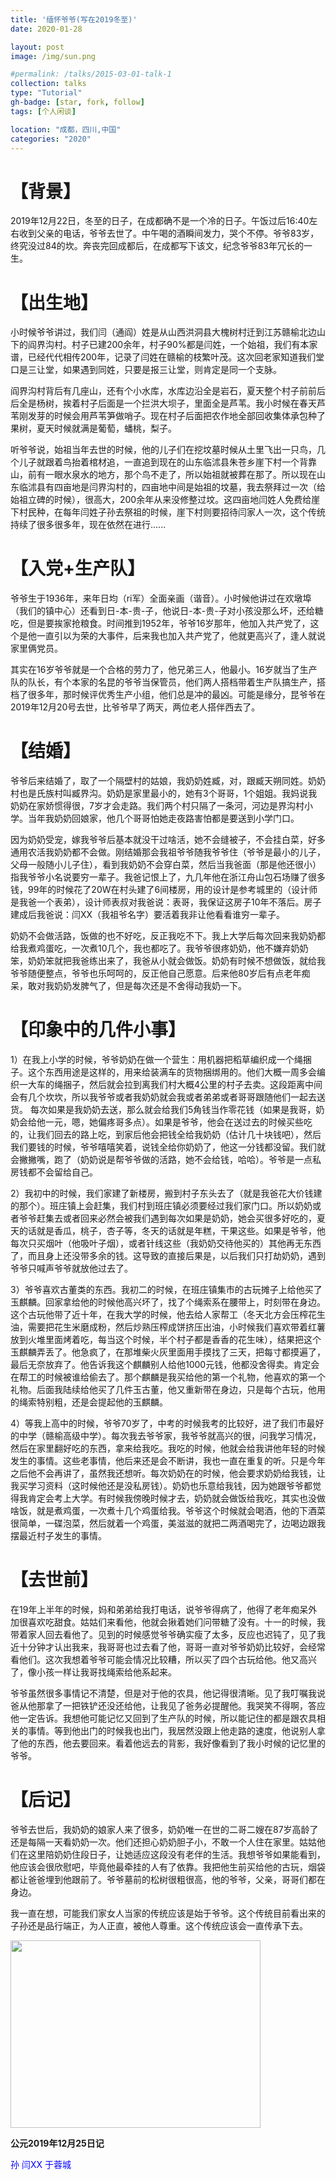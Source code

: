 ```yaml
---
title: '缅怀爷爷(写在2019冬至)'
date: 2020-01-28

layout: post
image: /img/sun.png

#permalink: /talks/2015-03-01-talk-1
collection: talks
type: "Tutorial"
gh-badge: [star, fork, follow]
tags: [个人闲谈]

location: "成都，四川,中国"
categories: "2020"
---
```


# 【背景】

2019年12月22日，冬至的日子，在成都确不是一个冷的日子。午饭过后16:40左右收到父亲的电话，爷爷去世了。中午喝的酒瞬间发力，哭个不停。爷爷83岁，终究没过84的坎。奔丧完回成都后，在成都写下该文，纪念爷爷83年冗长的一生。

# 【出生地】

小时候爷爷讲过，我们闫（通阎）姓是从山西洪洞县大槐树村迁到江苏赣榆北边山下的阎界沟村。村子已建200余年，村子90%都是闫姓，一个始祖，我们有本家谱，已经代代相传200年，记录了闫姓在赣榆的枝繁叶茂。这次回老家知道我们堂口是三让堂，如果遇到同姓，只要是报三让堂，则肯定是同一个支脉。

阎界沟村背后有几座山，还有个小水库，水库边沿全是岩石，夏天整个村子前前后后全是杨树，挨着村子后面是一个拦洪大坝子，里面全是芦苇。我小时候在春天芦苇刚发芽的时候会用芦苇笋做哨子。现在村子后面把农作地全部回收集体承包种了果树，夏天时候就满是葡萄，蟠桃，梨子。

听爷爷说，始祖当年去世的时候，他的儿子们在挖坟墓时候从土里飞出一只鸟，几个儿子就跟着鸟抬着棺材追，一直追到现在的山东临沭县朱苍乡崖下村一个背靠山，前有一眼水泉水的地方，那个鸟不走了，所以始祖就被葬在那了。所以现在山东临沭县有四亩地是闫界沟村的，四亩地中间是始祖的坟墓，我去祭拜过一次（给始祖立碑的时候），很高大，200余年从来没修整过坟。这四亩地闫姓人免费给崖下村民种，在每年闫姓子孙去祭祖的时候，崖下村则要招待闫家人一次，这个传统持续了很多很多年，现在依然在进行......

# 【入党+生产队】
     
爷爷生于1936年，来年日均（ri军）全面亲画（谐音）。小时候他讲过在欢墩埠（我们的镇中心）还看到日-本-贵-子，他说日-本-贵-子对小孩没那么坏，还给糖吃，但是要挨家抢粮食。时间推到1952年，爷爷16岁那年，他加入共产党了，这个是他一直引以为荣的大事件，后来我也加入共产党了，他就更高兴了，逢人就说家里俩党员。

其实在16岁爷爷就是一个合格的劳力了，他兄弟三人，他最小。16岁就当了生产队的队长，有个本家的名昆的爷爷当保管员，他们两人搭档带着生产队搞生产，搭档了很多年，那时候评优秀生产小组，他们总是冲的最凶。可能是缘分，昆爷爷在2019年12月20号去世，比爷爷早了两天，两位老人搭伴西去了。

# 【结婚】

爷爷后来结婚了，取了一个隔壁村的姑娘，我奶奶姓臧，对，跟臧天朔同姓。奶奶村也是氏族村叫臧界沟。奶奶是家里最小的，她有3个哥哥，1个姐姐。我妈说我奶奶在家娇惯得很，7岁才会走路。我们两个村只隔了一条河，河边是界沟村小学。当年我奶奶回娘家，他几个哥哥怕她走夜路害怕都是要送到小学门口。

因为奶奶受宠，嫁我爷爷后基本就没干过啥活，她不会缝被子，不会挂白菜，好多通用农活我奶奶都不会做。刚结婚那会我祖爷爷随我爷爷住（爷爷是最小的儿子，父母一般随小儿子住），看到我奶奶不会穿白菜，然后当我爸面（那是他还很小）指我爷爷小名说要穷一辈子。我爸记恨上了，九几年他在浙江舟山包石场赚了很多钱，99年的时候花了20W在村头建了6间楼房，用的设计是参考城里的（设计师是我爸一个表弟），设计师表叔对我爸说：表哥，我保证这房子10年不落后。房子建成后我爸说：闫XX（我祖爷名字）要活着我非让他看看谁穷一辈子。

奶奶不会做活路，饭做的也不好吃，反正我吃不下。我上大学后每次回来我奶奶都给我煮鸡蛋吃，一次煮10几个，我也都吃了。我爷爷很疼奶奶，他不嫌弃奶奶笨，奶奶笨就把我爸练出来了，我爸从小就会做饭。奶奶有时候不想做饭，就给我爷爷随便整点，爷爷也乐呵呵的，反正他自己愿意。后来他80岁后有点老年痴呆，敢对我奶奶发脾气了，但是每次还是不舍得动我奶一下。

# 【印象中的几件小事】

1）在我上小学的时候，爷爷奶奶在做一个营生：用机器把稻草编织成一个绳捆子。这个东西用途是这样的，用来给装满车的货物捆绑用的。他们大概一周多会编织一大车的绳捆子，然后就会拉到离我们村大概4公里的村子去卖。这段距离中间会有几个坎坎，所以我爷爷或者我奶奶就会我或者弟弟或者哥哥跟随他们一起去送货。
每次如果是我奶奶去送，那么就会给我们5角钱当作零花钱（如果是我哥，奶奶会给他一元，嗯，她偏疼哥多点）。如果是爷爷，他会在送过去的时候买些吃的，让我们回去的路上吃，到家后他会把钱全给我奶奶（估计几十块钱吧），然后我们要钱的时候，爷爷嘻嘻笑着，说钱全给你奶奶了，他这一分钱都没留。我们就会撇撇嘴，跑了（奶奶说是帮爷爷做的活路，她不会给钱，哈哈）。爷爷是一点私房钱都不会留给自己。

2）我初中的时候，我们家建了新楼房，搬到村子东头去了（就是我爸花大价钱建的那个）。班庄镇上会赶集，我们村到班庄镇必须要经过我们家门口。所以奶奶或者爷爷赶集去或者回来必然会被我们遇到每次如果是奶奶，她会买很多好吃的，夏天的话就是香瓜，桃子，杏子等，冬天的话就是年糕，干果这些。如果是爷爷，他每次只买烟叶（他吸叶子烟），或者针线这些（我奶奶交待他买的）其他再无东西了，而且身上还没带多余的钱。这导致的直接后果是，以后我们只打劫奶奶，遇到爷爷只喊声爷爷就放他过去了。

3）爷爷喜欢古董类的东西。我初二的时候，在班庄镇集市的古玩摊子上给他买了玉麒麟。回家拿给他的时候他高兴坏了，找了个绳索系在腰带上，时刻带在身边。这个古玩他带了近十年，在我大学的时候，他去给人家帮工（冬天北方会压榨花生油，需要把花生米磨成粉，然后炒熟压榨成饼挤压出油，小时候我们喜欢带着红薯放到火堆里面烤着吃，每当这个时候，半个村子都是香香的花生味），结果把这个玉麒麟弄丢了。他急疯了，在那堆柴火灰里面用手摸找了三天，把每寸都摸遍了，最后无奈放弃了。他告诉我这个麒麟别人给他1000元钱，他都没舍得卖。肯定会在帮工的时候被谁给偷去了。那个麒麟是我买给他的第一个礼物，他喜欢的第一个礼物。后面我陆续给他买了几件玉古董，他又重新带在身边，只是每个古玩，他用的绳索特别粗，还是会提起他的玉麒麟。

4）等我上高中的时候，爷爷70岁了，中考的时候我考的比较好，进了我们市最好的中学（赣榆高级中学）。每次我去爷爷家，我爷爷就高兴的很，问我学习情况，然后在家里翻好吃的东西，拿来给我吃。我吃的时候，他就会给我讲他年轻的时候发生的事情。这些老事情，他后来还是会不断讲，我也一直在重复的听。只是今年之后他不会再讲了，虽然我还想听。每次奶奶在的时候，他会要求奶奶给我钱，让我买学习资料（这时候他还是没私房钱）。奶奶也乐意给我钱，因为她跟爷爷都觉得我肯定会考上大学。有时候我傍晚时候才去，奶奶就会做饭给我吃，其实也没做啥饭，就是煮鸡蛋，一次煮十几个鸡蛋给我。爷爷这个时候就会喝酒，他的下酒菜很简单，一碟泡菜，然后就着一个鸡蛋，美滋滋的就把二两酒喝完了，边喝边跟我摆最近村子发生的事情。

# 【去世前】

在19年上半年的时候，妈和弟弟给我打电话，说爷爷得病了，他得了老年痴呆外加很喜欢吃甜食。姑姑们来看他，他就会揪着她们问带糖了没有。十一的时候，我带着家人回去看他了。见到的时候感觉爷爷确实瘦了太多，反应也迟钝了，见了我近十分钟才认出我来，我哥哥也过去看了他，哥哥一直对爷爷奶奶比较好，会经常看他们。这次我想着爷爷可能会情况比较糟，所以买了四个古玩给他。他又高兴了，像小孩一样让我哥找绳索给他系起来。

爷爷虽然很多事情记不清楚，但是对于他的农具，他记得很清晰。见了我叮嘱我说爸从他那拿了一把铁铲还没还给他，让我见了爸务必提醒他。我哭笑不得啊，答应他一定告诉。我想他可能记忆又回到了生产队的时候，所以能记住的都是跟农具相关的事情。等到他出门的时候我也出门，我居然没跟上他走路的速度，他说别人拿了他的东西，他去要回来。看着他远去的背影，我好像看到了我小时候的记忆里的爷爷。

# 【后记】 

爷爷去世后，我奶奶的娘家人来了很多，奶奶唯一在世的二哥二嫂在87岁高龄了还是每隔一天看奶奶一次。他们还担心奶奶胆子小，不敢一个人住在家里。姑姑他们在这里陪奶奶住段日子，让她适应这段没有老伴的生活。我想爷爷如果能看到，他应该会很欣慰吧，毕竟他最牵挂的人有了依靠。我把他生前买给他的古玩，烟袋都让爸爸埋到他跟前了。爷爷墓前的松树很粗很高，他的爷爷，父亲，哥哥们都在身边。

我一直在想，可能我们家女人当家的传统应该是始于爷爷。这个传统目前看出来的子孙还是品行端正，为人正直，被他人尊重。这个传统应该会一直传承下去。

<img src="https://chaoxiyan1225.github.io/img/gexing/youdeng.jpg" align="center" height="300" width="400">

**公元2019年12月25日记**      

<font color=blue>孙 闫XX 于蓉城</font>

                                 
